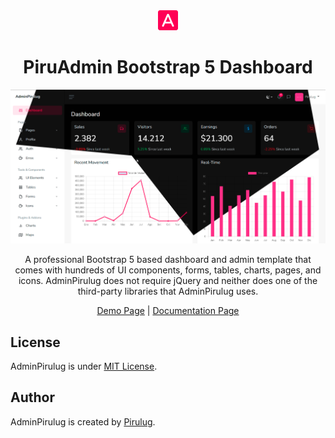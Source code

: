 <div align="center">
  <img src="./src/img/logo.png" alt="Logo">
</div>

<h1 align="center">PiruAdmin Bootstrap 5 Dashboard</h1>

<p align="center">
  <img src="./src/img/background.png" alt="AdminPirulug">
</p>

<p align="center">A professional Bootstrap 5 based dashboard and admin template that comes with hundreds of UI components, forms, tables, charts, pages, and icons. AdminPirulug does not require jQuery and neither does one of the third-party libraries that AdminPirulug uses.</p>


<p align="center">
	<a href="https://pirulug.github.io/admin-pirulug">Demo Page</a> | 
	<a href="https://pirulug.github.io/admin-pirulug">Documentation Page</a>
</p>

## License

AdminPirulug is under [MIT License](./LICENSE).

## Author

AdminPirulug is created by <a href="https://github.com/pirulug">Pirulug</a>.
